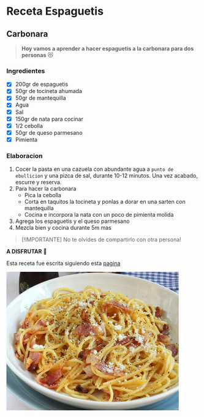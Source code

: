 # Receta Espaguetis
## Carbonara

> **Hoy vamos a aprender a hacer espaguetis a la carbonara para dos personas** :heart_eyes_cat:

### Ingredientes

- [x] 200gr de espaguetis 
- [x] 50gr de tocineta ahumada
- [x] 50gr de mantequilla 
- [x] Agua 
- [x] Sal 
- [x] 150gr de nata para cocinar 
- [x] 1/2 cebolla 
- [x] 50gr de queso parmesano 
- [x] Pimienta 

### Elaboracion

1. Cocer la pasta en una cazuela con abundante agua a `punto de ebullicion` y una pizca de sal, durante 10-12 minutos. Una vez acabado, escurre y reserva.
2. Para hacer la carbonara
    - Pica la cebolla
    - Corta en taquitos la tocineta y ponlas a dorar en una sarten con mantequilla
    - Cocina e incorpora la nata con un poco de pimienta molida
3. Agrega los espaguetis y el queso parmesano
4. Mezcla bien y cocina durante 5m mas

> [!IMPORTANTE]
> No te olvides de compartirlo con otra persona!

**A DISFRUTAR** :100:

Esta receta fue escrita siguiendo esta [pagina](https://www.hogarmania.com/cocina/recetas/pastas-pizzas/espaguetis-carbonara-16255.html)

![Espaguetis Carbonara](/img/450_1000.jpg)